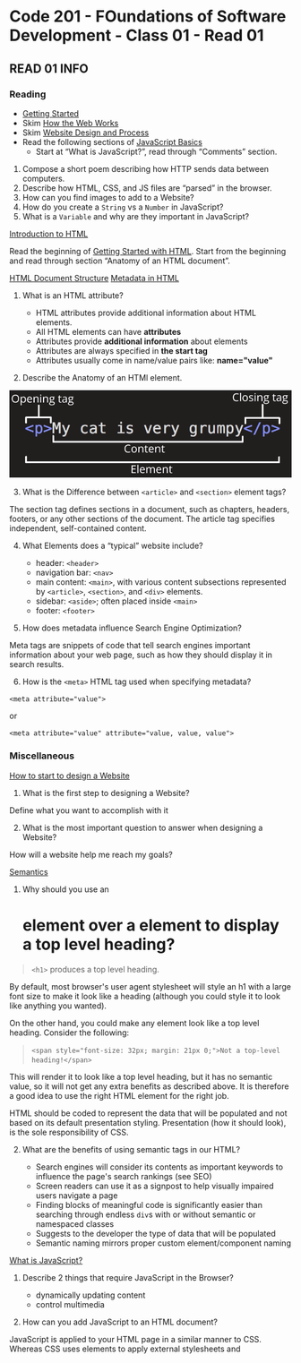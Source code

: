 # Code 201 - FOundations of Software Development - Class 01 - Read 01

## READ 01 INFO

### Reading

- [Getting Started](https://developer.mozilla.org/en-US/docs/Learn/Getting_started_with_the_web/)
- Skim [How the Web Works](https://developer.mozilla.org/en-US/docs/Learn/Getting_started_with_the_web/How_the_Web_works)
- Skim [Website Design and Process](https://developer.mozilla.org/en-US/docs/Learn/Getting_started_with_the_web/What_will_your_website_look_like)
- Read the following sections of [JavaScript Basics](https://developer.mozilla.org/en-US/docs/Learn/Getting_started_with_the_web/JavaScript_basics)
  - Start at “What is JavaScript?”, read through “Comments” section.

1.  Compose a short poem describing how HTTP sends data between computers.
2.  Describe how HTML, CSS, and JS files are “parsed” in the browser.
3.  How can you find images to add to a Website?
4.  How do you create a `String` vs a `Number` in JavaScript?
5.  What is a `Variable` and why are they important in JavaScript?

[Introduction to HTML](https://developer.mozilla.org/en-US/docs/Learn/HTML/Introduction_to_HTML/)

Read the beginning of [Getting Started with HTML](https://developer.mozilla.org/en-US/docs/Learn/HTML/Introduction_to_HTML/Getting_started). Start from the beginning and read through section “Anatomy of an HTML document”.

[HTML Document Structure](https://developer.mozilla.org/en-US/docs/Learn/HTML/Introduction_to_HTML/Document_and_website_structure)
[Metadata in HTML](https://developer.mozilla.org/en-US/docs/Learn/HTML/Introduction_to_HTML/The_head_metadata_in_HTML)

1.  What is an HTML attribute?

    - HTML attributes provide additional information about HTML elements.
    - All HTML elements can have **attributes**
    - Attributes provide **additional information** about elements
    - Attributes are always specified in **the start tag**
    - Attributes usually come in name/value pairs like: **name="value"**

2.  Describe the Anatomy of an HTMl element.

![Anatomy Of An HTML Element](Images/AnatomyHTMLElement.png)

3.  What is the Difference between `<article>` and `<section>` element tags?

The section tag defines sections in a document, such as chapters, headers, footers, or any other sections of the document. The article tag specifies independent, self-contained content.

4.  What Elements does a “typical” website include?

    - header: `<header>`
    - navigation bar: `<nav>`
    - main content: `<main>`, with various content subsections represented by `<article>`, `<section>`, and `<div>` elements.
    - sidebar: `<aside>`; often placed inside `<main>`
    - footer: `<footer>`

5.  How does metadata influence Search Engine Optimization?

Meta tags are snippets of code that tell search engines important information about your web page, such as how they should display it in search results.

6.  How is the `<meta>` HTML tag used when specifying metadata?

```
<meta attribute="value">
```

or

```
<meta attribute="value" attribute="value, value, value">
```

### Miscellaneous

[How to start to design a Website](https://developer.mozilla.org/en-US/docs/Learn/Common_questions/Thinking_before_coding)

1.  What is the first step to designing a Website?

Define what you want to accomplish with it

2.  What is the most important question to answer when designing a Website?

How will a website help me reach my goals?

[Semantics](https://developer.mozilla.org/en-US/docs/Glossary/Semantics)

1.  Why should you use an <h1> element over a <span> element to display a top level heading?

> `<h1>` produces a top level heading.

By default, most browser's user agent stylesheet will style an h1 with a large font size to make it look like a heading (although you could style it to look like anything you wanted).

On the other hand, you could make any element look like a top level heading. Consider the following:

> `<span style="font-size: 32px; margin: 21px 0;">Not a top-level heading!</span>`

This will render it to look like a top level heading, but it has no semantic value, so it will not get any extra benefits as described above. It is therefore a good idea to use the right HTML element for the right job.

HTML should be coded to represent the data that will be populated and not based on its default presentation styling. Presentation (how it should look), is the sole responsibility of CSS.

2.  What are the benefits of using semantic tags in our HTML?

    - Search engines will consider its contents as important keywords to influence the page's search rankings (see SEO)
    - Screen readers can use it as a signpost to help visually impaired users navigate a page
    - Finding blocks of meaningful code is significantly easier than searching through endless `div`s with or without semantic or namespaced classes
    - Suggests to the developer the type of data that will be populated
    - Semantic naming mirrors proper custom element/component naming

[What is JavaScript?](https://developer.mozilla.org/en-US/docs/Learn/JavaScript/First_steps/What_is_JavaScript)

1.  Describe 2 things that require JavaScript in the Browser?

    - dynamically updating content
    - control multimedia

2.  How can you add JavaScript to an HTML document?

JavaScript is applied to your HTML page in a similar manner to CSS. Whereas CSS uses <link> elements to apply external stylesheets and <style> elements to apply internal stylesheets to HTML, JavaScript only needs one friend in the world of HTML — the <script> element

## LAB 01

[Code-201-Lab-01-Demo-Repository](https://github.com/LouCairns/Code-201-Lab-01-Demo)

# Code-201-Lab-01-Demo

### Problem Domain

Create a webpage that accepts user input and, based on that input, displays messages back to the user.

### Instructions

Set up the HTML document <body> with <header>, <main>, and <footer> elements.

1. In the <main> of the file, place a <h1> tag with the content “Class 1 Lab”.

```
<h1>Class 1 Lab</h1>
```

2. Style this element with text and background colors via an internal <style> element placed in the <head> of your document.

```
    <style>
      h1 {
        font-family: cursive;
        color: pink;
        background-color: blueviolet;
        border: 3px solid pink;
        text-align: center;
        text-decoration-line: underline;
        padding: 20px;
      }
    </style>
```

3. In the HTML portion of the file, place the four questions within a series of <p> tags so that they are listed on the screen.

Give each <p> tag a different text color and background color by using inline styling.

```
<p style="color: red; background-color: beige" script="function">
        What is your favourite size adjective? (e.g. huge, big, large, tiny,
        enormous, little, tall, long, gigantic)
      </p>

      <p style="color: orange; background-color: beige">
        What is your favourite shape adjective? (e.g. flat, round, square,
        triangular, rectangular etc)
      </p>

      <p style="color: green; background-color: beige">
        What is your favourite colour? (e.g. blorange, red, orange, yellow,
        green, blue etc)
      </p>

      <p style="color: blue; background-color: beige">
        What is your favourite amphibian? (e.g. frog, newt, toad)
      </p>
```

4.  - Using a total of four JavaScript ‘prompt’ statements along the lines of our class demo, have a user answer four questions.

    - The user’s response to each question (input) should be stored in a separate variable. Name your variables carefully and let to define your variables.

    - Using these responses, return an alert to the user (output) that concatenates their response into some kind of reply like we did in class.

    - Strive to have your alert for each question utilize the responses to all of the prior questions such that by the fourth question, your response would look something like, “Greetings, Iggy from Ipanema, I also like to eat bananas while on vacation in Paris.”

    - Be creative and have fun with your questions/responses! They can be whatever you want so long as the input/output requirements are met.

    - In addition, for each response, create a console.log() message that indicates the nature of the question and the user’s response, as we did in class.

```
<script>
        let FaveSize = prompt(
          "What is your favourite size adjective? e.g. huge, big, large, tiny, enormous, little, tall, long, gigantic"
        );
        console.log("Our visitors favourite size adjective is " + FaveSize);
        console.log(typeof name);

        let FaveShape = prompt(
          "What is your favourite shape adjective? e.g. flat, round, square, triangular, rectangular"
        );
        console.log("Our visitors favourite shape adjective is " + FaveShape);
        console.log(typeof name);

        let FaveColour = prompt(
          "What is your favourite colour adjective? e.g. blorange, red, orange, yellow, green, blue"
        );
        console.log("Our visitors favourite colour adjective is " + FaveColour);
        console.log(typeof name);

        let FaveAmphibian = prompt(
          "What is your favourite amphibian? e.g. frog, toad, newt, axolotl"
        );
        console.log(
          "Our visitors favourite colour adjective is " + FaveAmphibian
        );
        console.log(typeof name);

        alert(
          "Oh my god, that's so weird. I collect " +
            FaveSize +
            ", " +
            FaveShape +
            ", " +
            FaveColour +
            " " +
            FaveAmphibian +
            "s!"
        );
      </script>
```

5.  - Using Lighthouse in the Chrome DevTools, analyze the accessibility of your application.

    - The following options to generate a Lighthouse report should be selected
      - Mode: Navigation
      - Device: Desktop
      - Categories: Accessibility
      - A score between 50-65 is a great place to start for this first lab.

![Lighthouse Accessibility Score](Images/Code201-Lab01-LighthouseAccessibility.jpg)

### Resources

Refer to the code demo from today as a starting point for this lab assignment.

### Submission Instructions

- Go to https://gist.github.com.
- In the “Gist description…” field, put your name.
- In the “Filename including extension…” field put ‘index.html’.
- Copy-paste your code into the big input field for the Gist.
- Select the button that says “Create secret gist”.
- Choose the “Share” option in the drop down list next to the link.
- Copy the link from the Gist screen for submission in the URL field below.
